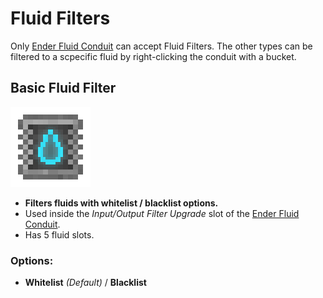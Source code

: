 # Fluid Filters

Only [Ender Fluid Conduit](Fluid-Conduits.md#ender-fluid-conduit) can accept Fluid Filters.
The other types can be filtered to a scpecific fluid by right-clicking the conduit with a bucket.

## Basic Fluid Filter
![](renders/fluid_filter.png)

* **Filters fluids with whitelist / blacklist options.**
* Used inside the *Input/Output Filter Upgrade* slot of the [Ender Fluid Conduit](Fluid-Conduits.md#ender-fluid-conduit).
* Has 5 fluid slots.

### Options:

* **Whitelist** *(Default)* / **Blacklist**